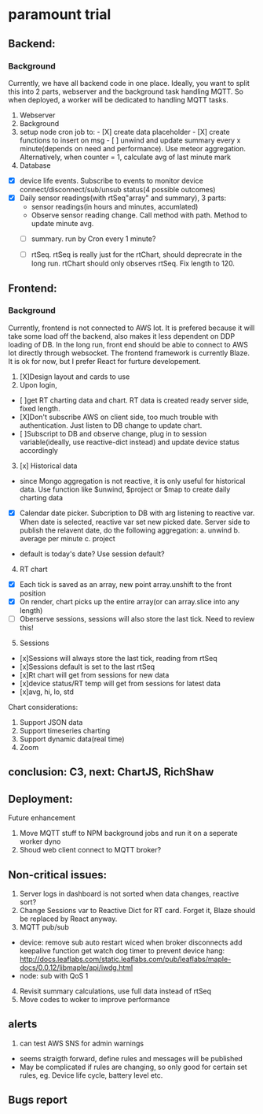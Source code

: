 # paramount trial
 
## Backend:
### Background
Currently, we have all backend code in one place.  Ideally, you want to split this into 2 parts, webserver and the background task handling MQTT.  So when deployed, a worker will be dedicated to handling MQTT tasks.

1. Webserver
2. Background
  1. setup node cron job to:
    - [X] create data placeholder
    - [X] create functions to insert on msg
    - [ ] unwind and update summary every x minute(depends on need and performance).  Use meteor aggregation.  Alternatively, when counter = 1, calculate avg of last minute mark
1. Database
  - [X] device life events.  Subscribe to events to monitor device connect/disconnect/sub/unsub status(4 possible outcomes)
  - [X] Daily sensor readings(with rtSeq"array" and summary), 3 parts:
    - sensor readings(in hours and minutes, accumlated)
    - Observe sensor reading change. Call method with path.  Method to update minute avg. 
    - [ ] summary. run by Cron every 1 minute?
    - [ ] rtSeq. rtSeq is really just for the rtChart, should deprecrate in the long run. rtChart should only observes rtSeq.  Fix length to 120.


## Frontend:
### Background
Currently, frontend is not connected to AWS Iot.  It is prefered because it will take some load off the backend, also makes it less dependent on DDP loading of DB.  In the long run, front end should be able to connect to AWS Iot directly through websocket.
The frontend framework is currently Blaze. It is ok for now, but I prefer React for furture developement.

1. [X]Design layout and cards to use
2. Upon login, 
  - [ ]get RT charting data and chart.  RT data is created ready server side, fixed length.
  - [X]Don't subscribe AWS on client side, too much trouble with authentication.  Just listen to DB change to update chart.
  - [ ]Subscript to DB and observe change, plug in to session variable(ideally, use reactive-dict instead) and update device status accordingly
3. [x] Historical data
  - since Mongo aggregation is not reactive, it is only useful for historical data.  Use function like $unwind, $project or $map to create daily charting data
  - [x] Calendar date picker.  Subcription to DB with arg listening to reactive var.  When date is selected, reactive var set new picked date.  Server side to publish the relavent date, do the following aggregation:
  a. unwind
  b. average per minute
  c. project
  - default is today's date? Use session default?
4. RT chart
  - [x] Each tick is saved as an array, new point array.unshift to the front position
  - [x] On render, chart picks up the entire array(or can array.slice into any length)
  - [ ] Oberserve sessions, sessions will also store the last tick.  Need to review this!
5. Sessions
  - [x]Sessions will always store the last tick, reading from rtSeq
  - [x]Sessions default is set to the last rtSeq
  - [x]Rt chart will get from sessions for new data
  - [x]device status/RT temp will get from sessions for latest data
  - [x]avg, hi, lo, std

Chart considerations:
1. Support JSON data
2. Support timeseries charting
3. Support dynamic data(real time)
4. Zoom
## conclusion: C3, next: ChartJS, RichShaw

## Deployment:
Future enhancement
1. Move MQTT stuff to NPM background jobs and run it on a seperate worker dyno
2. Shoud web client connect to MQTT broker? 

## Non-critical issues:
1. Server logs in dashboard is not sorted when data changes, reactive sort?
2. Change Sessions var to Reactive Dict for RT card.  Forget it, Blaze should be replaced by React anyway.
3. MQTT pub/sub
  - device: remove sub
            auto restart wiced when broker disconnects
            add keepalive function
            get watch dog timer to prevent device hang: http://docs.leaflabs.com/static.leaflabs.com/pub/leaflabs/maple-docs/0.0.12/libmaple/api/iwdg.html
  - node: sub with QoS 1
4. Revisit summary calculations, use full data instead of rtSeq
5. Move codes to woker to improve performance

## alerts
1. can test AWS SNS for admin warnings
 - seems straigth forward, define rules and messages will be published
 - May be complicated if rules are changing, so only good for certain set rules, eg. Device life cycle, battery level etc.


## Bugs report

